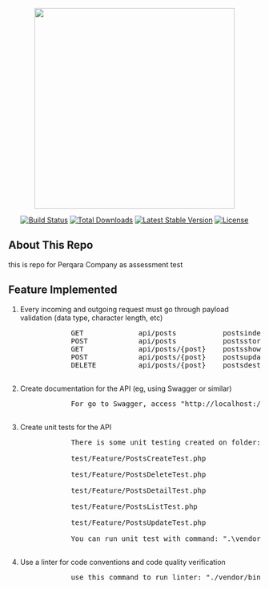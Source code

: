 <p align="center"><a href="https://laravelcom" target="_blank"><img src="https://rawgithubusercontentcom/laravel/art/master/logo-lockup/5%20SVG/2%20CMYK/1%20Full%20Color/laravel-logolockup-cmyk-redsvg" width="400"></a></p>

<p align="center">
<a href="https://travis-ciorg/laravel/framework"><img src="https://travis-ciorg/laravel/frameworksvg" alt="Build Status"></a>
<a href="https://packagistorg/packages/laravel/framework"><img src="https://imgshieldsio/packagist/dt/laravel/framework" alt="Total Downloads"></a>
<a href="https://packagistorg/packages/laravel/framework"><img src="https://imgshieldsio/packagist/v/laravel/framework" alt="Latest Stable Version"></a>
<a href="https://packagistorg/packages/laravel/framework"><img src="https://imgshieldsio/packagist/l/laravel/framework" alt="License"></a>
</p>

## About This Repo
this is repo for Perqara Company as assessment test

## Feature Implemented
<ol>
    <li>Every incoming and outgoing request must go through payload validation (data type, character length, etc)<br>
        <pre>
            GET             api/posts           postsindex     › Api\PostController@index  
            POST            api/posts           postsstore     › Api\PostController@store  
            GET             api/posts/{post}    postsshow      › Api\PostController@show  
            POST            api/posts/{post}    postsupdate    › Api\PostController@update  
            DELETE          api/posts/{post}    postsdestroy   › Api\PostController@destroy
        </pre>
    </li>
    <li>Create documentation for the API (eg, using Swagger or similar)<br>
        <pre>
            For go to Swagger, access "http://localhost:<your_port>/api/documentation"
        </pre>
    </li>
    <li>Create unit tests for the API<br>
        <pre>
            There is some unit testing created on folder: <br>
            test/Feature/PostsCreateTest.php<br>
            test/Feature/PostsDeleteTest.php<br>
            test/Feature/PostsDetailTest.php<br>
            test/Feature/PostsListTest.php<br>
            test/Feature/PostsUpdateTest.php<br>
            You can run unit test with command: ".\vendor\bin\phpunit"
        </pre>
    </li>
    <li>Use a linter for code conventions and code quality verification<br>
        <pre>
            use this command to run linter: "./vendor/bin/pint"
        </pre>
    </li>
</ol>
